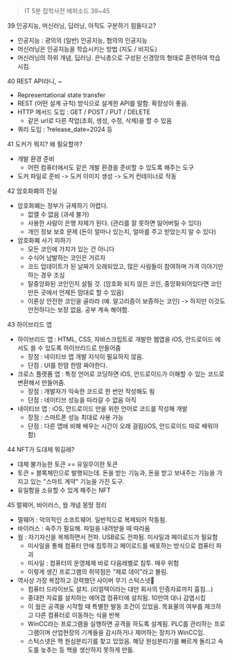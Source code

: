 > IT 5분 잡학사전 에피소드 39~45


39 인공지능, 머신러닝, 딥러닝, 아직도 구분하기 힘들다고?
- 인공지능 : 광의의 (일반) 인공지능, 협의의 인공지능
- 머신러닝은 인공지능을 학습시키는 방법 (지도 / 비지도)
- 머신러닝의 하위 개념, 딥러닝. 은닉층으로 구성된 신경망의 형태로 훈련하여 학습시킴.

40 REST API라니, ~
- Representational state transfer
- REST (어떤 설계 규칙) 방식으로 설계한 API를 말함. 확장성이 좋음.
- HTTP 메서드 도입 : GET / POST / PUT / DELETE 
	- 같은 url로 다른 작업(조회, 생성, 수정, 삭제)을 할 수 있음
- 쿼리 도입 : ?release_date=2024 등

41 도커가 뭐지? 왜 필요할까?
- 개발 환경 준비
	- 어떤 컴퓨터에서도 같은 개발 환경을 준비할 수 있도록 해주는 도구
- 도커 파일로 준비 -> 도커 이미지 생성 -> 도커 컨테이너로 작동

42 암호화폐의 진실
- 암호화폐는 정부가 규제하기 어렵다.
	- 없앨 수 없음 (과세 불가)
	- 사용한 사람이 은행 자체가 된다. (관리를 잘 못하면 잃어버릴 수 있다)
	- 개인 정보 보호 문제 (돈이 얼마나 있는지, 얼마를 주고 받았는지 알 수 있다)
- 암호화폐 사기 피하기
	- 모든 코인에 가치가 있는 건 아니다
	- 수식어 남발하는 코인은 거르자
	- 코드 업데이트가 된 날짜가 오래되었고, 많은 사람들이 참여하며 가격 이야기만 하는 경우 조심
	- 탈중앙화된 코인인지 살필 것. (암호화 되지 않은 코인, 중앙화되어있다면 코인 만든 곳에서 언제든 맘대로 할 수 있음)
	- 이론상 안전한 코인을 골라라 (예. 알고리즘이 보증하는 코인) -> 하지만 이것도 안전하다는 보장 없음. 공부 계속 해야함.

43 하이브리드 앱
- 하이브리드 앱 : HTML, CSS, 자바스크립트로 개발한 웹앱을 iOS, 안드로이드 에서도 쓸 수 있도록 하이브리드로 만들어줌
	- 장점 : 네이티브 앱 개발 지식이 필요하지 않음.
	- 단점 : UI를 한땀 한땀 짜야한다.
- 크로스 플랫폼 앱 : 특정 언어로 코딩하면 iOS, 안드로이드가 이해할 수 있는 코드로 변환해서 만들어줌. 
	- 장점 : 개발자가 익숙한 코드로 한 번만 작성해도 됨
	- 단점 : 네이티브 성능을 따라갈 수 없음 아직
- 네이티브 앱 : iOS, 안드로이드 만을 위한 언어로 코드를 작성해 개발
	- 장점 : 스마트폰 성능 최대로 사용 가능
	- 단점 : 다른 앱에 비해 배우는 시간이 오래 걸림(iOS, 안드로이드 따로 배워야함)

44 NFT가 도대체 뭐길래?
- 대체 불가능한 토큰 == 유일무이한 토큰
- 토큰 = 블록체인으로 발행되는데. 돈을 받는 기능과, 돈을 받고 보내주는 기능을 가지고 있는 "스마트 계약" 기능을 가진 도구. 
- 유일함을 소유할 수 있게 해주는 NFT

45 멀웨어, 바이러스, 웜 개념 몽땅 정리
- 멀웨어 : 악의적인 소프트웨어. 일반적으로 복제되어 작동됨.
- 바이러스 : 숙주가 필요해. 파일을 내려받을 때 따라옴
- 웜 : 자기자신을 복제하면서 전파. USB로도 전파됨. 미사일과 페이로드가 필요함
	- 미사일을 통해 컴퓨터 안에 침투하고 페이로드를 배포하는 방식으로 컴퓨터 파괴
	- 미사일 : 컴퓨터의 운영체제 바로 다음레벨로 침투. 매우 위험
	- 이렇게 생긴 프로그램의 취약점은 "제로 데이"라고 불림.
- 역사상 가장 복잡하고 강력했던 사이버 무기 스턱스넷
	- 컴퓨터 드라이브도 설치. (리얼텍이라는 대만 회사의 인증자료까지 훔침...)
	- 중대한 자료를 설치하는 에어갭 컴퓨터에 설치됨. 10만여 대나 감염시킴
	- 이 웜은 공격을 시작할 때 특별한 발동 조건이 있었음. 목표물의 여부를 체크하고 다른 컴퓨터로 이동하는 식을 반복
	- WinCC라는 프로그램을 실행하면 공격을 하도록 설계됨. PLC를 관리하는 프로그램이며 산업현장의 기계들을 감시하거나 제어하는 장치가 WinCC임. 
	- 스턱스넷은 핵 원심분리기를 찾고 있었음. 해당 원심분리기를 빠르게 돌리고 속도를 늦추는 등 핵을 생산하지 못하게 만듦.
